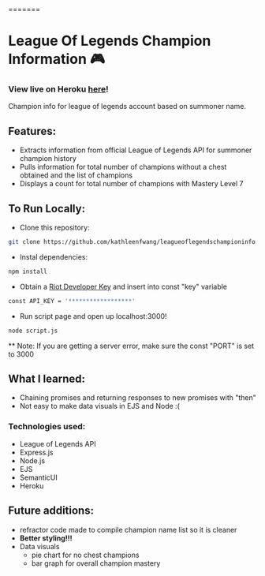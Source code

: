 
=======
# League Of Legends Champion Information :video_game:
### View live on Heroku [here](https://lolchampioninfo.herokuapp.com/)!
Champion info for league of legends account based on summoner name. 

## Features: 
- Extracts information from official League of Legends API for summoner champion history 
- Pulls information for total number of champions without a chest obtained and the list of champions 
- Displays a count for total number of champions with Mastery Level 7
  
## To Run Locally: 
- Clone this repository: 
```sh
git clone https://github.com/kathleenfwang/leagueoflegendschampioninfo.git
```
- Instal dependencies:  
```sh
npm install
```
- Obtain a [Riot Developer Key](https://developer.riotgames.com/) and insert into const "key" variable 
```sh
const API_KEY = '******************'
```
- Run script page and open up localhost:3000!
```sh
node script.js
```
** Note: If you are getting a server error, make sure the const "PORT" is set to 3000 

## What I learned: 
- Chaining promises and returning responses to new promises with "then"
- Not easy to make data visuals in EJS and Node :( 
 

### Technologies used: 
- League of Legends API 
- Express.js  
- Node.js 
- EJS 
- SemanticUI 
- Heroku 

## Future additions: 
- refractor code made to compile champion name list so it is cleaner  
- **Better styling!!!**
- Data visuals 
  - pie chart for no chest champions
  - bar graph for overall champion mastery 
 
